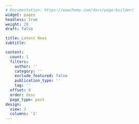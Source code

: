 ```yaml
---
# Documentation: https://wowchemy.com/docs/page-builder/
widget: pages
headless: true
weight: 20
draft: false

title: Latest News
subtitle:

content:
  count: 1
  filters:
    author: ''
    category: ''
    exclude_featured: false
    publication_type: ''
    tag: ''
  offset: 0
  order: desc
  page_type: post
design:
  view: 3
  columns: '1'
---
```

